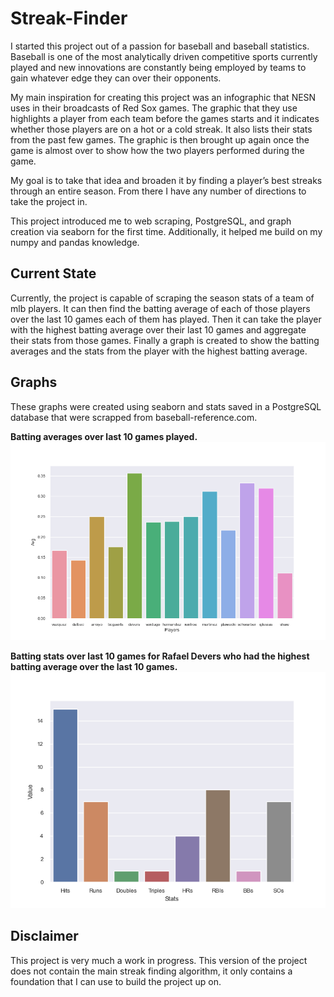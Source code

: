 # Streak-Finder
I started this project out of a passion for baseball and baseball statistics. Baseball is one of the most analytically driven competitive sports currently played and new innovations are constantly being employed by teams to gain whatever edge they can over their opponents. 

My main inspiration for creating this project was an infographic that NESN uses in their broadcasts of Red Sox games. The graphic that they use highlights a player from each team before the games starts and it indicates whether those players are on a hot or a cold streak. It also lists their stats from the past few games. The graphic is then brought up again once the game is almost over to show how the two players performed during the game.

My goal is to take that idea and broaden it by finding a player’s best streaks through an entire season. From there I have any number of directions to take the project in.

This project introduced me to web scraping, PostgreSQL, and graph creation via seaborn for the first time. Additionally, it helped me build on my numpy and pandas knowledge.

## Current State 
Currently, the project is capable of scraping the season stats of a team of mlb players. It can then find the batting average of each of those players over the last 10 games each of them has played. Then it can take the player with the highest batting average over their last 10 games and aggregate their stats from those games. Finally a graph is created to show the batting averages and the stats from the player with the highest batting average.

## Graphs
These graphs were created using seaborn and stats saved in a PostgreSQL database that were scrapped from baseball-reference.com.

**Batting averages over last 10 games played.**
![ba_last10](Graphs/Redsox_B_2021/ba_last10.png)

**Batting stats over last 10 games for Rafael Devers who had the highest batting average over the last 10 games.**
![devers_last10_bar](Graphs/Redsox_B_2021/devers_last10_bar.png)

## Disclaimer
This project is very much a work in progress. This version of the project does not contain the main streak finding algorithm, it only contains a foundation that I can use to build the project up on.
